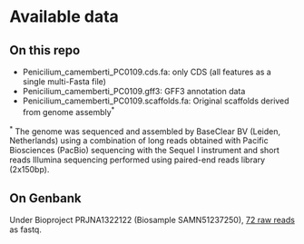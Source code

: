 # Available data 

## On this repo

- Penicilium_camemberti_PC0109.cds.fa: only CDS (all features as a single multi-Fasta file) 
- Penicilium_camemberti_PC0109.gff3: GFF3 annotation data
- Penicilium_camemberti_PC0109.scaffolds.fa: Original scaffolds derived from genome assembly<sup>*</sup>

<sup>*</sup> The genome was sequenced and assembled by BaseClear BV (Leiden, Netherlands) using a combination of long reads obtained with Pacific Biosciences (PacBio) sequencing
with the Sequel I instrument and short reads Illumina sequencing performed using paired-end reads library (2x150bp).

## On Genbank

Under Bioproject PRJNA1322122 (Biosample SAMN51237250), [72 raw reads](https://submit.ncbi.nlm.nih.gov/subs/sra/SUB15619291/overview) as fastq.
